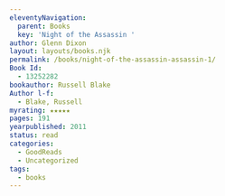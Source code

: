 ```yaml
---
eleventyNavigation:
  parent: Books
  key: 'Night of the Assassin '
author: Glenn Dixon
layout: layouts/books.njk
permalink: /books/night-of-the-assassin-assassin-1/
Book Id:
  - 13252282
bookauthor: Russell Blake
Author l-f:
  - Blake, Russell
myrating: ★★★★★
pages: 191
yearpublished: 2011
status: read
categories:
  - GoodReads
  - Uncategorized
tags:
  - books
---
```

